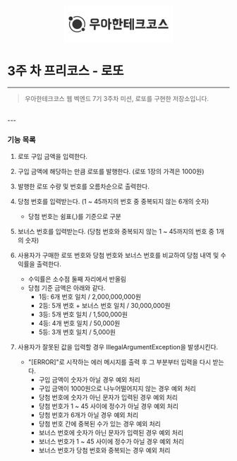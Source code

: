 <p style="text-align: center;">
    <img src="./woowacourse.png" alt="우아한테크코스" width="250px">
</p>

# 3주 차 프리코스 - 로또

---

> 우아한테크코스 웹 벡엔드 7기 3주차 미션, 로또를 구현한 저장소입니다.
<br>
---

### 기능 목록

1. 로또 구입 금액을 입력한다.


2. 구입 금액에 해당하는 만큼 로또를 발행한다. (로또 1장의 가격은 1000원)


3. 발행한 로또 수량 및 번호를 오름차순으로 출력한다.


4. 당첨 번호를 입력받는다. (1 ~ 45까지의 번호 중 중복되지 않는 6개의 숫자)
    - 당첨 번호는 쉼표(,)를 기준으로 구분


5. 보너스 번호를 입력받는다. (당첨 번호와 중복되지 않는 1 ~ 45까지의 번호 중 1개의 숫자)


6. 사용자가 구매한 로또 번호와 당첨 번호와 보너스 번호를 비교하여 당첨 내역 및 수익률을 출력한다.
    - 수익률은 소수점 둘째 자리에서 반올림
    - 당첨 기준 금액은 아래와 같다.
        - 1등: 6개 번호 일치 / 2,000,000,000원
        - 2등: 5개 번호 + 보너스 번호 일치 / 30,000,000원
        - 3등: 5개 번호 일치 / 1,500,000원
        - 4등: 4개 번호 일치 / 50,000원
        - 5등: 3개 번호 일치 / 5,000원


7. 사용자가 잘못된 값을 입력할 경우 IllegalArgumentException을 발생시킨다.
    - "[ERROR]"로 시작하는 에러 메시지를 출력 후 그 부분부터 입력을 다시 받는다.
        - 구입 금액이 숫자가 아닐 경우 예외 처리
        - 구입 금액이 1000원으로 나누어떨어지지 않는 경우 예외 처리
        - 당첨 번호에 숫자가 아닌 문자가 입력된 경우 예외 처리
        - 당첨 번호가 1 ~ 45 사이에 정수가 아닐 경우 예외 처리
        - 당첨 번호가 6개가 아닐 경우 예외 처리
        - 당첨 번호 간에 중복된 수가 있는 경우 예외 처리
        - 보너스 번호에 숫자가 아닌 문자가 입력된 경우 예외 처리
        - 보너스 번호가 1 ~ 45 사이에 정수가 아닐 경우 예외 처리
        - 보너스 번호가 당첨 번호와 중복되는 경우 예외 처리